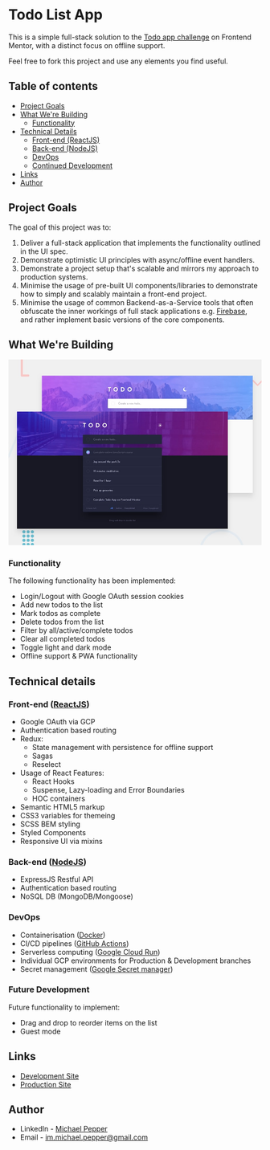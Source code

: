 # Todo List App

This is a simple full-stack solution to the [Todo app challenge](https://www.frontendmentor.io/challenges/todo-app-Su1_KokOW) on Frontend Mentor, with a distinct focus on offline support. 

Feel free to fork this project and use any elements you find useful.

## Table of contents
  - [Project Goals](#project-goals)
  - [What We're Building](#what-were-building)
    - [Functionality](#functionality)
  - [Technical Details](#technical-details)
    - [Front-end (ReactJS)](#front-end-reactjs)
    - [Back-end (NodeJS)](#back-end-nodejs)
    - [DevOps](#devops)
    - [Continued Development](#continued-development)
  - [Links](#links)
  - [Author](#author)

## Project Goals

The goal of this project was to:

1. Deliver a full-stack application that implements the functionality outlined in the UI spec.
2. Demonstrate optimistic UI principles with async/offline event handlers.
3. Demonstrate a project setup that's scalable and mirrors my approach to production systems.
4. Minimise the usage of pre-built UI components/libraries to demonstrate how to simply and scalably maintain a front-end project. 
5. Minimise the usage of common Backend-as-a-Service tools that often obfuscate the inner workings of full stack applications e.g. [Firebase](https://firebase.google.com/), and rather implement basic versions of the core components.

## What We're Building

![](ui-design.jpg)

### Functionality

The following functionality has been implemented:

- Login/Logout with Google OAuth session cookies
- Add new todos to the list
- Mark todos as complete
- Delete todos from the list
- Filter by all/active/complete todos
- Clear all completed todos
- Toggle light and dark mode
- Offline support & PWA functionality

## Technical details

### Front-end ([ReactJS](https://reactjs.org/))

- Google OAuth via GCP
- Authentication based routing
- Redux:
  - State management with persistence for offline support
  - Sagas
  - Reselect
- Usage of React Features:
  - React Hooks
  - Suspense, Lazy-loading and Error Boundaries
  - HOC containers
- Semantic HTML5 markup
- CSS3 variables for themeing
- SCSS BEM styling
- Styled Components
- Responsive UI via mixins

### Back-end ([NodeJS](https://nodejs.org/en/))

- ExpressJS Restful API
- Authentication based routing
- NoSQL DB (MongoDB/Mongoose)

### DevOps

- Containerisation ([Docker](https://www.docker.com/))
- CI/CD pipelines ([GitHub Actions](https://github.com/features/actions))
- Serverless computing ([Google Cloud Run](https://cloud.google.com/run))
- Individual GCP environments for Production & Development branches
- Secret management ([Google Secret manager](https://cloud.google.com/secret-manager))

### Future Development

Future functionality to implement:
- Drag and drop to reorder items on the list
- Guest mode

## Links

- [Development Site](https://todo-app-development-image-o3f7zte4sq-nw.a.run.app/login)
- [Production Site](https://todo-app-production-image-poluyjy66a-nw.a.run.app/login)

## Author

- LinkedIn - [Michael Pepper](https://www.linkedin.com/in/im-michael-pepper/)
- Email - <im.michael.pepper@gmail.com>

